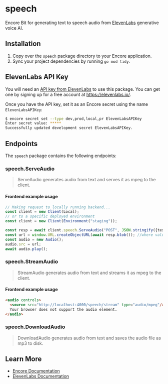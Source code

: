 # speech

Encore Bit for generating text to speech audio from [ElevenLabs](https://elevenlabs.io/) generative voice AI.

## Installation

1. Copy over the `speech` package directory to your Encore application.
2. Sync your project dependencies by running `go mod tidy`.

## ElevenLabs API Key

You will need an [API key from ElevenLabs](https://docs.elevenlabs.io/api-reference/quick-start/authentication) to use this package. You can get one by signing up for a free account at https://elevenlabs.io/.

Once you have the API key, set it as an Encore secret using the name `ElevenLabsAPIKey`:

```bash
$ encore secret set --type dev,prod,local,pr ElevenLabsAPIKey
Enter secret value: *****
Successfully updated development secret ElevenLabsAPIKey.
```

## Endpoints 

The `speech` package contains the following endpoints:

### speech.ServeAudio

> ServeAudio generates audio from text and serves it as mpeg to the client.

#### Frontend example usage
```ts
// Making request to locally running backend...
const client = new Client(Local);
// or to a specific deployed environment
const client = new Client(Environment("staging"));

const resp = await client.speech.ServeAudio("POST", JSON.stringify({text}));
const url = window.URL.createObjectURL(await resp.blob()); //where value is the blob
const audio = new Audio();
audio.src = url;
await audio.play();
```

### speech.StreamAudio

> StreamAudio generates audio from text and streams it as mpeg to the client.

#### Frontend example usage
```html
<audio controls>
  <source src="http://localhost:4000/speech/stream" type="audio/mpeg"/>
  Your browser does not support the audio element.
</audio>
```

### speech.DownloadAudio

> DownloadAudio generates audio from text and saves the audio file as mp3 to disk.

## Learn More

- [Encore Documentation](https://encore.dev/docs)
- [ElevenLabs Documentation](https://docs.elevenlabs.io/welcome/introduction)
